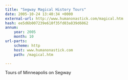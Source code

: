 ```yaml
---
title: "Segway Magical History Tours"
date: 2005-10-24 13:40:34 +0000
external-url: http://www.humanonastick.com/magical.htm
hash: ee5d6b007239e610f35fd03a839d6062
annum:
    year: 2005
    month: 10
url-parts:
    scheme: http
    host: www.humanonastick.com
    path: /magical.htm

---
```


Tours of Minneapolis on Segway
